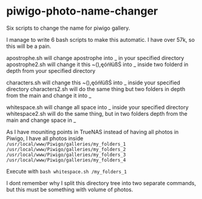 # piwigo-photo-name-changer
Six scripts to change the name for piwigo gallery.

I manage to write 6 bash scripts to make this automatic. I have over 57k, so this will be a pain. 

apostrophe.sh will change apostrophe into _ in your specified directory
apostrophe2.sh will change it this ~(),ęóńłüßŚ into _ inside two folderd in depth from your specified directory

characters.sh will change this ~(),ęóńłüßŚ into _ inside your specified directory
characters2.sh will do the same thing but two folders in depth from the main and change it into _

whitespace.sh will change all space into _ inside your specified directory
whitespace2.sh will do the same thing, but in two folders depth from the main and change space in _

As I have mouniting points in TrueNAS instead of having all photos in Piwigo, I have all photos inside
 `/usr/local/www/Piwigo/galleries/my_folders_1`<br>
 `/usr/local/www/Piwigo/galleries/my_folders_2`<br>
 `/usr/local/www/Piwigo/galleries/my_folders_3`<br>
 `/usr/local/www/Piwigo/galleries/my_folders_4`

Execute with 
`bash whitespace.sh /my_folders_1`

I dont remember why I split this directory tree into two separate commands, but this must be something with volume of photos.
